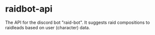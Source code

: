 # raidbot-api
The API for the discord bot "raid-bot". It suggests raid compositions to raidleads based on user (character) data.
